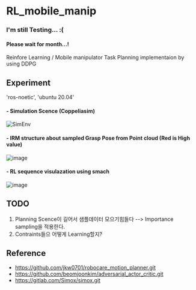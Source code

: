 # RL_mobile_manip

### I'm still Testing...  :(          
#### Please wait for month...!
Reinfore Learning / Mobile manipulator Task Planning implementaion  by using DDPG

## Experiment 
'ros-noetic', 'ubuntu 20.04'

#### - Simulation Scence (Coppeliasim)
![SimEnv](https://user-images.githubusercontent.com/49723556/151513552-4a18bd52-326e-4349-b107-844899f97b59.png)

#### - IRM structure about sampled Grasp Pose from Point cloud (Red is High value)
![image](https://user-images.githubusercontent.com/49723556/151492932-8656a287-cd8e-49da-adbd-e60db22570e8.png)

#### - RL sequence visulazation using smach
![image](https://user-images.githubusercontent.com/49723556/152644945-2308bda1-6664-4fd2-9692-59a77cfc3e94.png)

## TODO

1. Planning Scence이 길어서 샘플데이터 모으기힘들다 --> Importance sampling을 적용한다.
2. Contraints들으 어떻게 Learning할지?

## Reference

- https://github.com/jkw0701/robocare_motion_planner.git
- https://github.com/beomjoonkim/adversarial_actor_critic.git
- https://gitlab.com/Simox/simox.git
